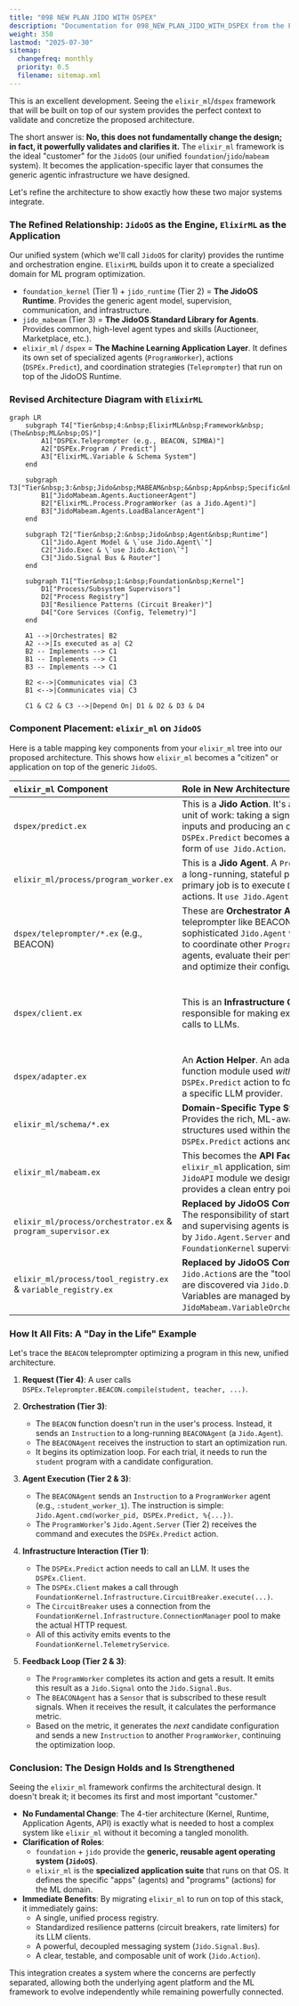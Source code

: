 ```yaml
---
title: "098 NEW PLAN JIDO WITH DSPEX"
description: "Documentation for 098_NEW_PLAN_JIDO_WITH_DSPEX from the Foundation repository."
weight: 350
lastmod: "2025-07-30"
sitemap:
  changefreq: monthly
  priority: 0.5
  filename: sitemap.xml
---
```


This is an excellent development. Seeing the `elixir_ml`/`dspex` framework that will be built on top of our system provides the perfect context to validate and concretize the proposed architecture.

The short answer is: **No, this does not fundamentally change the design; in fact, it powerfully validates and clarifies it.** The `elixir_ml` framework is the ideal "customer" for the `JidoOS` (our unified `foundation`/`jido`/`mabeam` system). It becomes the application-specific layer that consumes the generic agentic infrastructure we have designed.

Let's refine the architecture to show exactly how these two major systems integrate.

### The Refined Relationship: `JidoOS` as the Engine, `ElixirML` as the Application

Our unified system (which we'll call `JidoOS` for clarity) provides the runtime and orchestration engine. `ElixirML` builds upon it to create a specialized domain for ML program optimization.

*   `foundation_kernel` (Tier 1) + `jido_runtime` (Tier 2) = **The JidoOS Runtime**. Provides the generic agent model, supervision, communication, and infrastructure.
*   `jido_mabeam` (Tier 3) = **The JidoOS Standard Library for Agents**. Provides common, high-level agent types and skills (Auctioneer, Marketplace, etc.).
*   `elixir_ml` / `dspex` = **The Machine Learning Application Layer**. It defines its own set of specialized agents (`ProgramWorker`), actions (`DSPEx.Predict`), and coordination strategies (`Teleprompter`) that run on top of the JidoOS Runtime.

### Revised Architecture Diagram with `ElixirML`

```mermaid
graph LR
    subgraph T4["Tier&nbsp;4:&nbsp;ElixirML&nbsp;Framework&nbsp;(The&nbsp;ML&nbsp;OS)"]
        A1["DSPEx.Teleprompter (e.g., BEACON, SIMBA)"]
        A2["DSPEx.Program / Predict"]
        A3["ElixirML.Variable & Schema System"]
    end

    subgraph T3["Tier&nbsp;3:&nbsp;Jido&nbsp;MABEAM&nbsp;&&nbsp;App&nbsp;Specific&nbsp;Agents"]
        B1["JidoMabeam.Agents.AuctioneerAgent"]
        B2["ElixirML.Process.ProgramWorker (as a Jido.Agent)"]
        B3["JidoMabeam.Agents.LoadBalancerAgent"]
    end

    subgraph T2["Tier&nbsp;2:&nbsp;Jido&nbsp;Agent&nbsp;Runtime"]
        C1["Jido.Agent Model & \`use Jido.Agent\`"]
        C2["Jido.Exec & \`use Jido.Action\`"]
        C3["Jido.Signal Bus & Router"]
    end

    subgraph T1["Tier&nbsp;1:&nbsp;Foundation&nbsp;Kernel"]
        D1["Process/Subsystem Supervisors"]
        D2["Process Registry"]
        D3["Resilience Patterns (Circuit Breaker)"]
        D4["Core Services (Config, Telemetry)"]
    end

    A1 -->|Orchestrates| B2
    A2 -->|Is executed as a| C2
    B2 -- Implements --> C1
    B1 -- Implements --> C1
    B3 -- Implements --> C1

    B2 <-->|Communicates via| C3
    B1 <-->|Communicates via| C3

    C1 & C2 & C3 -->|Depend On| D1 & D2 & D3 & D4
```

### Component Placement: `elixir_ml` on `JidoOS`

Here is a table mapping key components from your `elixir_ml` tree into our proposed architecture. This shows how `elixir_ml` becomes a "citizen" or application on top of the generic `JidoOS`.

| `elixir_ml` Component | Role in New Architecture | Integration Point & Tier |
| :--- | :--- | :--- |
| `dspex/predict.ex` | This is a **Jido Action**. It's a fundamental unit of work: taking a signature and inputs and producing an output. `use DSPEx.Predict` becomes a specialized form of `use Jido.Action`. | **Tier 2/3**: Implements the `Jido.Action` behavior. |
| `elixir_ml/process/program_worker.ex` | This is a **Jido Agent**. A `ProgramWorker` is a long-running, stateful process whose primary job is to execute `DSPEx.Predict` actions. It `use Jido.Agent`. | **Tier 3**: An application-specific agent running on the Jido Runtime. |
| `dspex/teleprompter/*.ex` (e.g., BEACON) | These are **Orchestrator Agents**. A teleprompter like BEACON is a sophisticated `Jido.Agent` whose *task* is to coordinate other `ProgramWorker` agents, evaluate their performance, and optimize their configurations. | **Tier 3**: A high-level coordination agent that uses the Jido Runtime to manage other agents. |
| `dspex/client.ex` | This is an **Infrastructure Client**. It's responsible for making external HTTP calls to LLMs. | **Tier 1/3 Interface**: The client logic itself (building the request) is in Tier 3, but it **must** use the `FoundationKernel.Infrastructure` components (`CircuitBreaker`, `ConnectionManager`) from Tier 1 for resilience. |
| `dspex/adapter.ex` | An **Action Helper**. An adapter is a pure function module used *within* a `DSPEx.Predict` action to format data for a specific LLM provider. | **Tier 3**: Internal implementation detail of an Action. |
| `elixir_ml/schema/*.ex` | **Domain-Specific Type System**. Provides the rich, ML-aware data structures used within the `DSPEx.Predict` actions and agents. | **Tier 3/4**: Defines the data contracts for the `elixir_ml` application layer. |
| `elixir_ml/mabeam.ex` | This becomes the **API Facade** for the `elixir_ml` application, similar to the `JidoAPI` module we designed. It provides a clean entry point for users. | **Tier 4**: The public-facing API for the `elixir_ml` framework. |
| `elixir_ml/process/orchestrator.ex` & `program_supervisor.ex` | **Replaced by JidoOS Components**. The responsibility of starting, stopping, and supervising agents is now handled by `Jido.Agent.Server` and `FoundationKernel` supervisors. | **N/A**: Logic is absorbed by Tier 1 & 2. |
| `elixir_ml/process/tool_registry.ex` & `variable_registry.ex` | **Replaced by JidoOS Components**. `Jido.Action`s are the "tools," and they are discovered via `Jido.Discovery`. Variables are managed by the `JidoMabeam.VariableOrchestratorAgent`. | **N/A**: Logic is absorbed by Tier 1 & 3. |

### How It All Fits: A "Day in the Life" Example

Let's trace the `BEACON` teleprompter optimizing a program in this new, unified architecture.

1.  **Request (Tier 4)**: A user calls `DSPEx.Teleprompter.BEACON.compile(student, teacher, ...)`.

2.  **Orchestration (Tier 3)**:
    *   The `BEACON` function doesn't run in the user's process. Instead, it sends an `Instruction` to a long-running `BEACONAgent` (a `Jido.Agent`).
    *   The `BEACONAgent` receives the instruction to start an optimization run.
    *   It begins its optimization loop. For each trial, it needs to run the `student` program with a candidate configuration.

3.  **Agent Execution (Tier 2 & 3)**:
    *   The `BEACONAgent` sends an `Instruction` to a `ProgramWorker` agent (e.g., `:student_worker_1`). The instruction is simple: `Jido.Agent.cmd(worker_pid, DSPEx.Predict, %{...})`.
    *   The `ProgramWorker`'s `Jido.Agent.Server` (Tier 2) receives the command and executes the `DSPEx.Predict` action.

4.  **Infrastructure Interaction (Tier 1)**:
    *   The `DSPEx.Predict` action needs to call an LLM. It uses the `DSPEx.Client`.
    *   The `DSPEx.Client` makes a call through `FoundationKernel.Infrastructure.CircuitBreaker.execute(...)`.
    *   The `CircuitBreaker` uses a connection from the `FoundationKernel.Infrastructure.ConnectionManager` pool to make the actual HTTP request.
    *   All of this activity emits events to the `FoundationKernel.TelemetryService`.

5.  **Feedback Loop (Tier 2 & 3)**:
    *   The `ProgramWorker` completes its action and gets a result. It emits this result as a `Jido.Signal` onto the `Jido.Signal.Bus`.
    *   The `BEACONAgent` has a `Sensor` that is subscribed to these result signals. When it receives the result, it calculates the performance metric.
    *   Based on the metric, it generates the *next* candidate configuration and sends a new `Instruction` to another `ProgramWorker`, continuing the optimization loop.

### Conclusion: The Design Holds and Is Strengthened

Seeing the `elixir_ml` framework confirms the architectural design. It doesn't break it; it becomes its first and most important "customer."

*   **No Fundamental Change**: The 4-tier architecture (Kernel, Runtime, Application Agents, API) is exactly what is needed to host a complex system like `elixir_ml` without it becoming a tangled monolith.
*   **Clarification of Roles**:
    *   `foundation` + `jido` provide the **generic, reusable agent operating system (`JidoOS`)**.
    *   `elixir_ml` is the **specialized application suite** that runs on that OS. It defines the specific "apps" (agents) and "programs" (actions) for the ML domain.
*   **Immediate Benefits**: By migrating `elixir_ml` to run on top of this stack, it immediately gains:
    *   A single, unified process registry.
    *   Standardized resilience patterns (circuit breakers, rate limiters) for its LLM clients.
    *   A powerful, decoupled messaging system (`Jido.Signal.Bus`).
    *   A clear, testable, and composable unit of work (`Jido.Action`).

This integration creates a system where the concerns are perfectly separated, allowing both the underlying agent platform and the ML framework to evolve independently while remaining powerfully connected.
